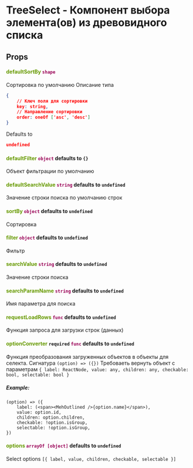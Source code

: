 <style>
	.markdown-body h4 {
		margin-bottom: 0;
	}
	.markdown-body p {
		margin-top: 0;
	}
</style>

# TreeSelect - Компонент выбора элемента(ов) из древовидного списка
## Props
#### <span style="color: #669900;">defaultSortBy</span>  <span style="color: #990055;">`shape`</span> 
Сортировка по умолчанию
Описание типа 
```json
{
	// Ключ поля для сортировки
	key: string,
	// Направление сортировки
	order: oneOf ['asc', 'desc']
}
```
Defaults to 
```json
undefined
```

#### <span style="color: #669900;">defaultFilter</span>  <span style="color: #990055;">`object`</span> defaults to `{}`
Объект фильтрации по умолчанию

#### <span style="color: #669900;">defaultSearchValue</span>  <span style="color: #990055;">`string`</span> defaults to `undefined`
Значение строки поиска по умолчанию строк

#### <span style="color: #669900;">sortBy</span>  <span style="color: #990055;">`object`</span> defaults to `undefined`
Сортировка

#### <span style="color: #669900;">filter</span>  <span style="color: #990055;">`object`</span> defaults to `undefined`
Фильтр

#### <span style="color: #669900;">searchValue</span>  <span style="color: #990055;">`string`</span> defaults to `undefined`
Значение строки поиска

#### <span style="color: #669900;">searchParamName</span>  <span style="color: #990055;">`string`</span> defaults to `undefined`
Имя параметра для поиска

#### <span style="color: #669900;">requestLoadRows</span>  <span style="color: #990055;">`func`</span> defaults to `undefined`
Функция запроса для загрузки строк (данных)

#### <span style="color: #669900;">optionConverter</span> **`required`** <span style="color: #990055;">`func`</span> defaults to `undefined`
Функция преобразования загруженных объектов в объекты для селекта.
Сигнатура `(option) => ({})`
Требоваеть вернуть объект с параметрам
`{ label: ReactNode, value: any, children: any, checkable: bool, selectable: bool }`
##### Example:
``` JS
(option) => ({
	label: (<span><MehOutlined />{option.name}</span>),
	value: option.id,
	children: option.children,
	checkable: !option.isGroup,
	selectable: !option.isGroup,
})
```

#### <span style="color: #669900;">options</span>  <span style="color: #990055;">`arrayOf [object]`</span> defaults to `undefined`
Select options `[{ label, value, children, checkable, selectable }]`
